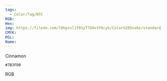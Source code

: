 ```yaml
---
tags:
  - Color/Tag/NTC
RGB:
Hex:
img: https://filedn.com/l0hpzxl1f01yT7GHxtF8cyk/Color%20Snake/standard_csv_to_svg/%23/7B3F00.svg
CMYK:
HSL:
Name:
---
```

Cinnamon
```palette
#7B3F00
```
RGB
